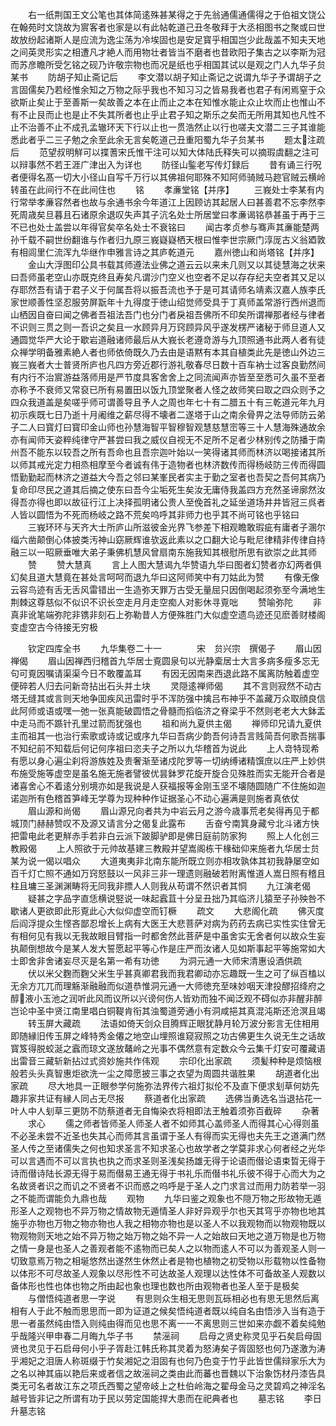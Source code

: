 <!-- { "loadSidebar": true } -->
　　右一纸荆国王文公笔也其体简逺殊甚某得之于先翁通儒通儒得之于伯祖文饶公在翰苑时文饶故为賔客者也家是以有此帖乾道己丑冬敬拜于大丞相图书之聚或曰世故放纷起诸斯人是应流为逸尘荡为冷埃固也是安足寳乎相国岂少此哉盖不知夫天地之间英灵形实之相遭凡才絶人而用物壮者皆当不磨者也昔欧阳子集古之以李斯为冠而苏彦瞻所受乞铭之砚乃许敬宗物也而况是纸也乎相国其试以是观之门人九华子贠某书
　　防胡子知止斋记后
　　李文潜以胡子知止斋记之说谓九华子予谓胡子之言固儒矣乃若经惟余知之万物之际乎我也不知习习之皆易我者也君子有闲焉窒于众欲斯止矣止于至善斯一矣故善之本在止而止之本在知惟水能止众止坎而止也惟山不有不止艮而止也是止不失其所者也止乎止君子知之斯乐之矣而无所用其知也凡性不止不治善不止不成孔孟辙环天下行以止也一贯浩然止以行也嗟夫文潜二三子其谁能悉此者乎二三子勉之余至此余无言矣乾道己丑重阳蜀九华子贠某书
　　题太注疏后
　　范望叔明觧可以揲蓍宋氏惟干注可以知大体陆氏释失可以摘瑕虞翻之注可以辩事然不若王涯广津出入为详也
　　防径山鍳老写传灯録后
　　昔有诵三行呪者便得名髙一切大小径山自写千万行以其佛祖何耶殊不知阿师骑贼马趂官贼云横岭转虽在此间行不在此间住也
　　铭
　　孝亷堂铭【并序】
　　三峩处士李某有内行常举孝亷容然者也故与余通书余今年道江上因顾访其起居人曰甚善君不忘李然李死周歳矣旦暮且石诸原余退叹失声其子沆名处士所居堂曰孝亷谒铭恭甚虽于再于三不已也处士盖尝以年得官矣卒名处士不衰铭曰
　　闻古孝贞参与骞声其亷能楚两孙千载不嗣世纷翻谁与作者归九原三峩嶷嶷栖天根曰惟李世宗厥门淳厐古义翁廼敦有相闾里仁流浑九华继作申雅言诗之其庐乾道元
　　嘉州徳山和尚塔铭【并序】
　　金山大浮图印公具书载其师遵法业佛之道云云以来未几则又以其徒慧海之状来曰吾师虽老空山亦既克终且寿矣凡谓沙门空义也空者不足以存存纪夫空者其又足以存耶然吾有请于君子义于何属吾将以振吾流也予于是可其请师名靖素汉嘉人族李氏家世顺善性坚忍服劳屏翫年十九得度于徳山绍觉师受具于丁真师盖常游行西州退而山栖因自奋曰闻之佛者吾祖法吾门也分门者戾祖吾佛所不印矣所谓禅那者经与律者不识则三贯之则一吾识之矣且一水顾异月万窍顾异风乎遂发楞严诸秘于师旦道人又通圆觉华严大论于歇岩道融诸师最后从大峩长老遵竒游与九顶照通书此两人者有徒众禅学明备雅素絶人者也师依倚既久乃去由是语黙有本其自植类此先是徳山外边三峩三峩者大士普贤所庐也凡四方旁近郡行游礼敬春尽日数十百车衲士过客良勤然间有内行不治賔游益落师用是严节度具客舍舍上之同流闻声亦皆至至悉可久虽不至者亦称予不衰师又常裒已所有易置田以饭九顶堂聚者人怪之故师笑曰取之四众则予之四众我道盖是矣嗟乎师可谓善导且予人之周也年七十有二腊五十有三乾道元年九月初示疾既七日乃逝十月阇维之薪尽得不壊者二遂塔于山之南余骨畀之法导师防云弟子二人曰寳灯曰寳印金山师也孙慧海智平智穆智观慧慈慧崈等三十人慧海殊通故余亦有闻师天姿粹纯律守严甚尝曰我之威仪自视无不足所不足者少林别传之防播于南州吾不能东以较吾之所有吾命也且吾宗迦叶始以一笑得诸其师而林济以喝接诸其所以师其戒光定力相烝相摩至今者诚有伟于造物者也林济数传而得杨岐防三传而得圆悟勤勤起而林济之道益大今吾之邻曰某峯民者实主于勤之室者也吾契之吾何其病乃复命印尽民之道其后摘之使东曰吾今尘垢死生矣汝无庸侍我盖四方充然圣谛廓然汝得吾亦得也即以故征行江上决择孤明诸公贵人至俛首礼之延坐道场井井皆冠三呉者人皆以圆悟为不死而杨岐之路不荒矣呜呼其非师力也乎其不尚可铭也乎铭曰
　　三峩环环与天齐大士所庐山所滋彼金光界飞参差下相观瞻敢瑕疵有庸者子溷尔缁六凿颠倒心体披类汚神山窈厥辉谁欤返此素以之口翻大论与毗尼律精非传律自持融三以一昭厥垂唯大弟子秉佛机慧风曾扇南东施我知其根慰所思有欲崇之此其师
　　赞
　　赞大慧真
　　言上人图大慧谒九华赞语九华曰图者幻赞者亦幻两者俱幻矣且道大慧竟在甚处言呵呵而退九华曰这阿师笑中有刀姑此为赞
　　有像无像云容鸟迹有舌无舌风雷错出一生造弥天罪万古受无量屈只因倒喝起须弥至今满地生荆棘这尊慈似不似识不识长空走月月走空痴人对影休寻覔咄
　　赞喻弥陀
　　非真非讹笔端弥陀非镌非刻石上弥勒昔人方便殊胜门大似虚空遗鸟迹还见麽善财楼阁变虚空古今待接无穷极








　　钦定四库全书
　　九华集卷二十一　　　　宋　贠兴宗　撰偈子
　　眉山因禅偈
　　眉山因禅西归稽首九华居士覔圆泉句以光静槖居士大言多病多瘦多忘无句可覔因嘱请渠渠今日不敢覆盖耳
　　有因无因南来西退此路不属离防触着虚空便碎若人归去问新竒拈出石头并土块
　　灵隠逺禅师偈
　　其不言则寂然不动古塔无缝其或言则天地争囬疾风迅雷时乎不浑防强中擒吕布神乎不盖藏万众取顔良信此阿师或语或嘿一弛一张真能破圆悟之骨髓而搯临济之脊梁乎不然则老老大大鉢盂中走马而不踬针孔里过箭而犹强也
　　祖和尚九夏供主偈
　　禅师印兄请九夏供主而祖其一也治行索歌或诗或记或序九华曰吾病少韵吾何诗吾言贱简吾何歌吾揣事不知纪前不知载后何记何序祖曰恣夫子之所以九华稽首为说此
　　上人竒特现希有愿以身心遍尘刹将游族姓及贵奢渐至诸戍陀罗等一切纳缚诸精馔庶以庄严上妙供布施受施等虚空是虽名施无施者譬彼优昙鉢罗花旋开旋合见殊胜而实无能开合者是诸喜舍心不着逺分别境亦如是我说是人获福报等金刚玉坚不壊随圆随广不住施如迦诺迦所有色稽首笋峰无学尊为现种种作证据圣心不动心遍满是则施者真依仗
　　眉山源和尚偈
　　眉山源兄向者共为中岩云月之游今歳事荒老矣得再见于都城顶门赫赫赞叹不及源又请言分之偈复此露布
　　舌奋兮南箕身藏兮北斗诸方快把雷电此老更觧赤手若非白云派下跛脚驴即是佛日庭前防家狗
　　照上人化创三教殿偈
　　上人照欲于元帅故基建三教殿并望嵩阁栋干椽础仰来施者九华居士贠某为说一偈以唱众
　　大道夷夷非北南东能所既立则亦相攻孰体其初我静屡空如百千灯亡照不通如万窍怒鼓以一风非三非一理遗则融破若附离惟道人嵩日照有稽且柱且墉三圣渊渊畴将无同我非摽人人则我从苟谓不然识者其恫
　　九江演老偈
　　疑甚之字品字直恁横说竪说一味起蠧苴十分呈丑拙乃其临济儿猿至子孙殃咎不歇诸人更欲即此形覔此心大似仰虚空而钉橛
　　疏文
　　大悲阁化疏
　　佛灭度后阎浮提众生悭吝鄙忍增长上病有大医王大悲菩萨对病为药药去病已实性实住曾无有相何见有我以无我故眼目臂指一时都舍然此菩萨是中虽舍实无舍者何以故众生妄执颠倒想故今是某人发大誓愿起平等心作是庄严而汝诸人见如斯事起平等施常如大士即舍非舍诸妄尽灭是名第一希有功徳
　　为洞元通一大师宋清惠设酒供疏
　　伏以米父麴而麴父米生乎甚真卿君我而我君卿动亦忘趣既一生之可了纵百榼以无余方兀兀而理觞渐融融而似道恭惟洞元通一大师徳充至味妙咽天津投醪招绛府之醇液小玉池之润听此风而议所以兴谤何伤人皆劝而独不闻泛观不碍似亦非醒非醉岂论中圣中贤江南里唱白铜鞮肯衔其浊蜀道旁通小有洞咸挹其真混沌斯还沧溟且竭
　　转玉屏大藏疏
　　法语如倚天剑众目腾辉正眼犹静月轮万波分影言无住相用即随縁旧传玉屏之峰特秀金僊之地空山埋照谁窥寂照之功古佛更生久说无生之话故寳笈得脱蛟涎之蠧而琼文遂放鼇岭之光事不偶然意有定数众今云集千灯安可覆藏语出雷音三藏斩新拈过式资妙施共作伟观
　　宗印化出家疏
　　须髪种种是烦恼根般若头头真智惠炬欲洗一尘之障愿披三事之衣望为周圆共谐胜果
　　胡道者化出家疏
　　尽大地具一正眼参学何施弥法界传六祖灯拟伦不及直下便求刬草何妨先趣非家共证有縁人同占无尽报
　　蔡道者化出家疏
　　选佛当勇选名当退拈花一叶人中人刬草三更防不防蔡道者无自悔染衣将相即法王触着须弥百截碎
　　杂著
　　求心
　　儒之师者皆师圣人师圣人者不如师其心盖师圣人而得其心心得则虽不必圣未尝不近圣也失其心而师其言虽谓于圣人有得而实无得也夫先王之道满门然圣人传之至诸儒失之何也知求圣言不知求圣心也故学者之学莫非求心何者经之光华可以言遇而不可以言执也执之而求圣则圣浅矣扬雄无得于论语而僣论语束晢无得于诗而僣诗陆长源无得于易而僣易王通无得于书礼乐而僣书礼乐彼不得于心而大为之名故贤者识之而讥之不贤者不识而惑之呜呼是于圣人之门求言过而用力防若举一羽之不能而谓能负九鼎也哉
　　观物
　　九华曰鉴之观象也不隠万物之形故物无遁形圣人之观物也不异万物之情故物无遁情圣人非好异观乎尔也天其穹乎亦物也地其施乎亦物也万物之物亦物也人我之相物亦物也是以圣人不以我观物而以物观物既以物观物则天地之始不异万物之始万物之始不异一人之始故曰天地之道万物是也万物之情一身是也圣人之善观者能不逺物而已矣人之以物而逺人不可以为善观圣人则一切致意焉万物之相埏悠然出遂然生休然止者是物也植物之初受物以形载物以性备物以体形不可尽故圣人观象以尽形性不可达故圣人观理以达性体不可备故圣人观数以备体形也性也体也物之所由起也象也理也数也所由观物者也圣人至于是极矣
　　与僧悟纯道者思一字说
　　有思则众生相无思则瓦砾相必也有思无思然后离相有人于此不触而思思而一即为证道之候矣悟纯道者既以纯自名由悟渉入当有造于思一者虽然纯由悟入则纯由得而见也思不离一一不离思则三世如来亦觑不着矣纯勉乎哉隆兴甲申春二月晦九华子书
　　禁滛祠
　　启母之贤史称灵见乎石矣启母固贤也灵见于石启母何小乎子胥赴江韩氏称其灵着为怒涛矣子胥固怒也何乃遂激为涛乎湘妃之泪唐人称斑缀于竹矣湘妃之泪固有也何乃色变于竹乎此皆世儒辩家乐大为之名以神其庙以艳后来或者信之故滛祠之类由此而蕃也晋魏以下治象饬材丹漆告具类无可名者故江东之项氏西蜀之望帝岐上之杜伯岭海之翟母金马之灵碧鸡之神淫名越号皆非记之所谓有功于民以劳定国能捍大患而在祀典者也
　　墓志铭
　　李日升墓志铭
